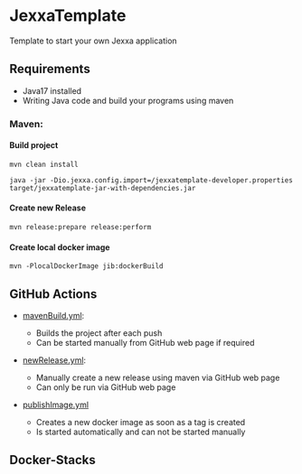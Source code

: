 # JexxaTemplate
Template to start your own Jexxa application 

## Requirements
* Java17 installed
* Writing Java code and build your programs using maven


### Maven:

#### Build project
```shell
mvn clean install

java -jar -Dio.jexxa.config.import=/jexxatemplate-developer.properties target/jexxatemplate-jar-with-dependencies.jar 
```

#### Create new Release
```shell
mvn release:prepare release:perform
```

#### Create local docker image
```shell
mvn -PlocalDockerImage jib:dockerBuild
```


## GitHub Actions 

- [mavenBuild.yml](.github/workflows/mavenBuild.yml): 
  - Builds the project after each push
  - Can be started manually from GitHub web page if required 
  
- [newRelease.yml](.github/workflows/newRelease.yml):
  - Manually create a new release using maven via GitHub web page
  - Can only be run via GitHub web page
  
- [publishImage.yml](.github/workflows/publishImage.yml)
  - Creates a new docker image as soon as a tag is created 
  - Is started automatically and can not be started manually
    
## Docker-Stacks 



